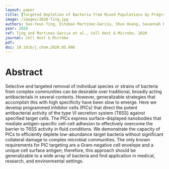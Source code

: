 ```yaml
---
layout: paper
title: [Targeted Depletion of Bacteria from Mixed Populations by Programmable Adhesion with Antagonistic Competitor Cells]
image: /images/2020-Ting.jpg
authors: See-Yeun Ting, Esteban Martínez-García, Shuo Huang, Savannah K Bertolli, Katherine A Kelly, Kevin J Cutler, Elizabeth D Su, Hui Zhi, Qing Tang, Matthew C Radey, Manuela Raffatellu, S Brook Peterson, Víctor de Lorenzo, Joseph D Mougous.
year: 2020
ref: Ting and Martınez-Garcıa et al., Cell Host & Microbe, 2020
journal: Cell Host & Microbe
pdf: 
doi: 10.1016/j.chom.2020.05.006
---
```


# Abstract
Selective and targeted removal of individual species or strains of bacteria from complex communities can be desirable over traditional, broadly acting antibacterials in several contexts. However, generalizable strategies that accomplish this with high specificity have been slow to emerge. Here we develop programmed inhibitor cells (PICs) that direct the potent antibacterial activity of the type VI secretion system (T6SS) against specified target cells. The PICs express surface-displayed nanobodies that mediate antigen-specific cell-cell adhesion to effectively overcome the barrier to T6SS activity in fluid conditions. We demonstrate the capacity of PICs to efficiently deplete low-abundance target bacteria without significant collateral damage to complex microbial communities. The only known requirements for PIC targeting are a Gram-negative cell envelope and a unique cell surface antigen; therefore, this approach should be generalizable to a wide array of bacteria and find application in medical, research, and environmental settings.

[Targeted Depletion of Bacteria from Mixed Populations by Programmable Adhesion with Antagonistic Competitor Cells]: https://www.sciencedirect.com/science/article/pii/S1931312820302882?via%3Dihub
